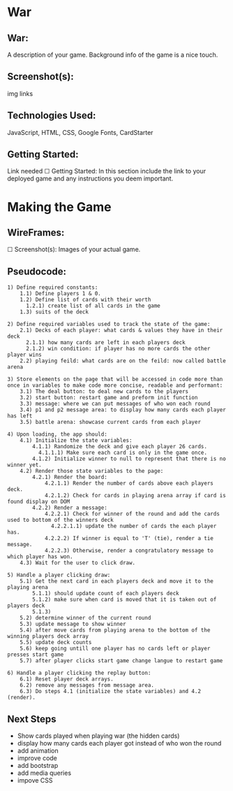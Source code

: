 # War

## War:
A description of your game. Background info of the game is a nice touch.

## Screenshot(s):

img links



## Technologies Used:

 JavaScript, HTML, CSS, Google Fonts, CardStarter

 ## Getting Started:

Link needed 
☐ Getting Started: In this section include the link to your deployed game and any instructions you deem important.


# Making the Game

## WireFrames:

☐ Screenshot(s): Images of your actual game.

## Pseudocode:

```
1) Define required constants:
    1.1) Define players 1 & 0.
    1.2) Define list of cards with their worth
      1.2.1) create list of all cards in the game
    1.3) suits of the deck

2) Define required variables used to track the state of the game:
    2.1) Decks of each player: what cards & values they have in their deck
      2.1.1) how many cards are left in each players deck
      2.1.2) win condition: if player has no more cards the other player wins
    2.2) playing feild: what cards are on the feild: now called battle arena

3) Store elements on the page that will be accessed in code more than once in variables to make code more concise, readable and performant:
    3.1) The deal button: to deal new cards to the players
    3.2) start button: restart game and preform init function
    3.3) message: where we can put messages of who won each round
    3.4) p1 and p2 message area: to display how many cards each player has left
    3.5) battle arena: showcase current cards from each player

4) Upon loading, the app should:
    4.1) Initialize the state variables:
        4.1.1) Randomize the deck and give each player 26 cards.
          4.1.1.1) Make sure each card is only in the game once.
        4.1.2) Initialize winner to null to represent that there is no winner yet.
    4.2) Render those state variables to the page:
        4.2.1) Render the board:
            4.2.1.1) Render the number of cards above each players deck.
            4.2.1.2) Check for cards in playing arena array if card is found display on DOM
        4.2.2) Render a message:
            4.2.2.1) Check for winner of the round and add the cards used to bottom of the winners deck
              4.2.2.1.1) update the number of cards the each player has.
            4.2.2.2) If winner is equal to 'T' (tie), render a tie message.
            4.2.2.3) Otherwise, render a congratulatory message to which player has won.
    4.3) Wait for the user to click draw.
    
5) Handle a player clicking draw:
    5.1) Get the next card in each players deck and move it to the playing arena
        5.1.1) should update count of each players deck
        5.1.2) make sure when card is moved that it is taken out of players deck
        5.1.3) 
    5.2) determine winner of the current round
    5.3) update message to show winner
    5.4) after move cards from playing arena to the bottom of the winning players deck array
    5.5) update deck counts
    5.6) keep going untill one player has no cards left or player presses start game
    5.7) after player clicks start game change langue to restart game

6) Handle a player clicking the replay button:
    6.1) Reset player deck arrays. 
    6.2) remove any messages from message area.
    6.3) Do steps 4.1 (initialize the state variables) and 4.2 (render).
```

## Next Steps

* Show cards played when playing war (the hidden cards)
* display how many cards each player got instead of who won the round
* add animation
* improve code
* add bootstrap 
* add media queries
* impove CSS